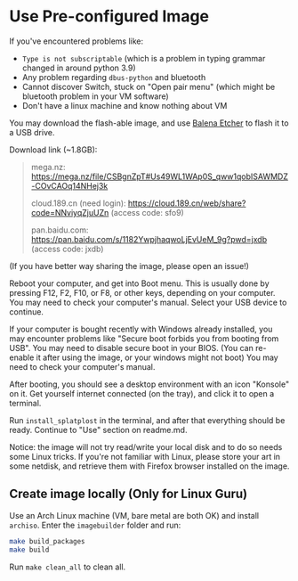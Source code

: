 # Use Pre-configured Image

If you've encountered problems like:
- `Type is not subscriptable` (which is a problem in typing grammar changed in around python 3.9)
- Any problem regarding `dbus-python` and bluetooth
- Cannot discover Switch, stuck on "Open pair menu" (which might be bluetooth problem in your VM software)
- Don't have a linux machine and know nothing about VM

You may download the flash-able image, and use [Balena Etcher](https://www.balena.io/etcher/) to flash it to a USB drive.

Download link (~1.8GB):
> mega.nz: https://mega.nz/file/CSBgnZpT#Us49WL1WAp0S_qww1qobISAWMDZ-COvCAOq14NHej3k
> 
> cloud.189.cn (need login): https://cloud.189.cn/web/share?code=NNviyqZjuUZn (access code: sfo9)
> 
> pan.baidu.com: https://pan.baidu.com/s/1182YwpjhaqwoLjEvUeM_9g?pwd=jxdb  (access code: jxdb)

(If you have better way sharing the image, please open an issue!)

Reboot your computer, and get into Boot menu. This is usually done by pressing F12, F2, F10, or F8, or other keys, depending on your computer. You may need to check your computer's manual. Select your USB device to continue.

If your computer is bought recently with Windows already installed, you may encounter problems like "Secure boot forbids you from booting from USB". You may need to disable secure boot in your BIOS. (You can re-enable it after using the image, or your windows might not boot) You may need to check your computer's manual.

After booting, you should see a desktop environment with an icon "Konsole" on it. Get yourself internet connected (on the tray), and click it to open a terminal.

Run `install_splatplost` in the terminal, and after that everything should be ready. Continue to "Use" section on readme.md.

Notice: the image will not try read/write your local disk and to do so needs some Linux tricks. If you're not familiar with Linux, please store your art in some netdisk, and retrieve them with Firefox browser installed on the image.

## Create image locally (Only for Linux Guru)

Use an Arch Linux machine (VM, bare metal are both OK) and install `archiso`. Enter the `imagebuilder` folder and run:

```bash
make build_packages
make build
```

Run `make clean_all` to clean all.